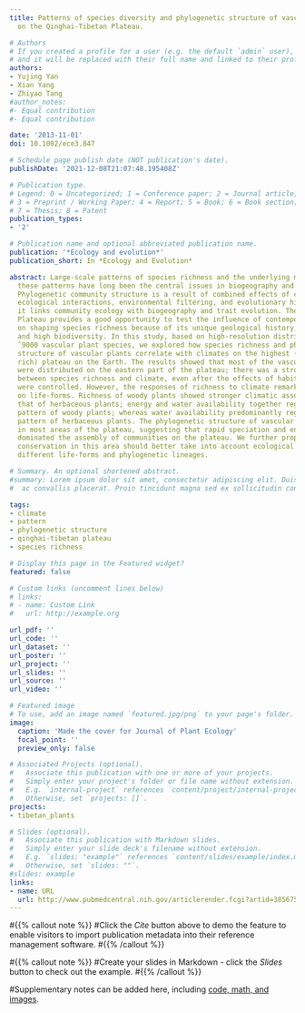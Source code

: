 ```yaml
---
title: Patterns of species diversity and phylogenetic structure of vascular plants
  on the Qinghai-Tibetan Plateau.

# Authors
# If you created a profile for a user (e.g. the default `admin` user), write the username (folder name) here 
# and it will be replaced with their full name and linked to their profile.
authors:
- Yujing Yan
- Xian Yang
- Zhiyao Tang
#author_notes:
#- Equal contribution
#- Equal contribution

date: '2013-11-01'
doi: 10.1002/ece3.847

# Schedule page publish date (NOT publication's date).
publishDate: '2021-12-08T21:07:48.195408Z'

# Publication type.
# Legend: 0 = Uncategorized; 1 = Conference paper; 2 = Journal article;
# 3 = Preprint / Working Paper; 4 = Report; 5 = Book; 6 = Book section;
# 7 = Thesis; 8 = Patent
publication_types:
- '2'

# Publication name and optional abbreviated publication name.
publication: '*Ecology and evolution*'
publication_short: In *Ecology and Evolution*

abstract: Large-scale patterns of species richness and the underlying mechanisms regulating
  these patterns have long been the central issues in biogeography and macroecology.
  Phylogenetic community structure is a result of combined effects of contemporary
  ecological interactions, environmental filtering, and evolutionary history, and
  it links community ecology with biogeography and trait evolution. The Qinghai-Tibetan
  Plateau provides a good opportunity to test the influence of contemporary climate
  on shaping species richness because of its unique geological history, cold climate,
  and high biodiversity. In this study, based on high-resolution distributions of
  ˜9000 vascular plant species, we explored how species richness and phylogenetic
  structure of vascular plants correlate with climates on the highest (and species
  rich) plateau on the Earth. The results showed that most of the vascular plants
  were distributed on the eastern part of the plateau; there was a strong association
  between species richness and climate, even after the effects of habitat heterogeneity
  were controlled. However, the responses of richness to climate remarkably depended
  on life-forms. Richness of woody plants showed stronger climatic associations than
  that of herbaceous plants; energy and water availability together regulated richness
  pattern of woody plants; whereas water availability predominantly regulated richness
  pattern of herbaceous plants. The phylogenetic structure of vascular species clustered
  in most areas of the plateau, suggesting that rapid speciation and environment filtering
  dominated the assembly of communities on the plateau. We further propose that biodiversity
  conservation in this area should better take into account ecological features for
  different life-forms and phylogenetic lineages.

# Summary. An optional shortened abstract.
#summary: Lorem ipsum dolor sit amet, consectetur adipiscing elit. Duis posuere tellus
#  ac convallis placerat. Proin tincidunt magna sed ex sollicitudin condimentum.

tags:
- climate
- pattern
- phylogenetic structure
- qinghai-tibetan plateau
- species richness

# Display this page in the Featured widget?
featured: false

# Custom links (uncomment lines below)
# links:
# - name: Custom Link
#   url: http://example.org

url_pdf: ''
url_code: ''
url_dataset: ''
url_poster: ''
url_project: ''
url_slides: ''
url_source: ''
url_video: ''

# Featured image
# To use, add an image named `featured.jpg/png` to your page's folder. 
image:
  caption: 'Made the cover for Journal of Plant Ecology'
  focal_point: ''
  preview_only: false

# Associated Projects (optional).
#   Associate this publication with one or more of your projects.
#   Simply enter your project's folder or file name without extension.
#   E.g. `internal-project` references `content/project/internal-project/index.md`.
#   Otherwise, set `projects: []`.
projects:
- tibetan_plants

# Slides (optional).
#   Associate this publication with Markdown slides.
#   Simply enter your slide deck's filename without extension.
#   E.g. `slides: "example"` references `content/slides/example/index.md`.
#   Otherwise, set `slides: ""`.
#slides: example
links:
- name: URL
  url: http://www.pubmedcentral.nih.gov/articlerender.fcgi?artid=3856756&tool=pmcentrez&rendertype=abstract
---
```


#{{% callout note %}}
#Click the *Cite* button above to demo the feature to enable visitors to import publication metadata into their reference management software.
#{{% /callout %}}

#{{% callout note %}}
#Create your slides in Markdown - click the *Slides* button to check out the example.
#{{% /callout %}}

#Supplementary notes can be added here, including [code, math, and images](https://wowchemy.com/docs/writing-markdown-latex/).
